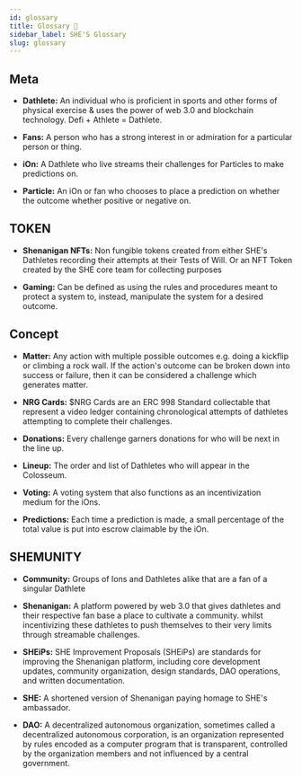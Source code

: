 ```yaml
---
id: glossary
title: Glossary 🤸
sidebar_label: SHE'S Glossary
slug: glossary
---
```



## Meta

* **Dathlete:** An individual who is proficient in sports and other forms of physical exercise & uses the power of web 3.0 and blockchain technology. Defi + Athlete = Dathlete. 

* **Fans:** A person who has a strong interest in or admiration for a particular person or thing.

* **iOn:** A Dathlete who live streams their challenges for Particles to make predictions on.

* **Particle:** An iOn or fan who chooses to place a prediction on whether the outcome whether positive or negative on.

## TOKEN

* **Shenanigan NFTs:** Non fungible tokens created from either SHE's Dathletes recording their attempts at their Tests of Will. Or an NFT Token created by the SHE core team for collecting purposes

* **Gaming:** Can be defined as using the rules and procedures meant to protect a system to, instead, manipulate the system for a desired outcome.

## Concept 

* **Matter:** Any action with multiple possible outcomes e.g. doing a kickflip or climbing a rock wall. If the action's outcome can be broken down into success or failure, then it can be considered a challenge which generates matter.

* **NRG Cards:** $NRG Cards are an ERC 998 Standard collectable that represent a video ledger containing chronological attempts of dathletes attempting to complete their challenges.
 
* **Donations:** Every challenge garners donations for who will be next in the line up.

* **Lineup:** The order and list of Dathletes who will appear in the Colosseum.

* **Voting:**  A voting system that also functions as an incentivization medium for the iOns.

* **Predictions:**  Each time a prediction is made, a small percentage of the total value is put into escrow claimable by the iOn.

## SHEMUNITY

* **Community:** Groups of Ions and Dathletes alike that are a fan of a singular Dathlete

* **Shenanigan:** A platform powered by web 3.0 that gives dathletes and their respective fan base a place to cultivate a community. whilst incentivizing these dathletes to push themselves to their very limits through streamable challenges.

* **SHEiPs:**  SHE Improvement Proposals (SHEiPs) are standards for improving the Shenanigan platform, including core development updates, community organization, design standards, DAO operations, and written documentation.

* **SHE:** A shortened version of Shenanigan paying homage to SHE's ambassador.

* **DAO:** A decentralized autonomous organization, sometimes called a decentralized autonomous corporation, is an organization represented by rules encoded as a computer program that is transparent, controlled by the organization members and not influenced by a central government. 


